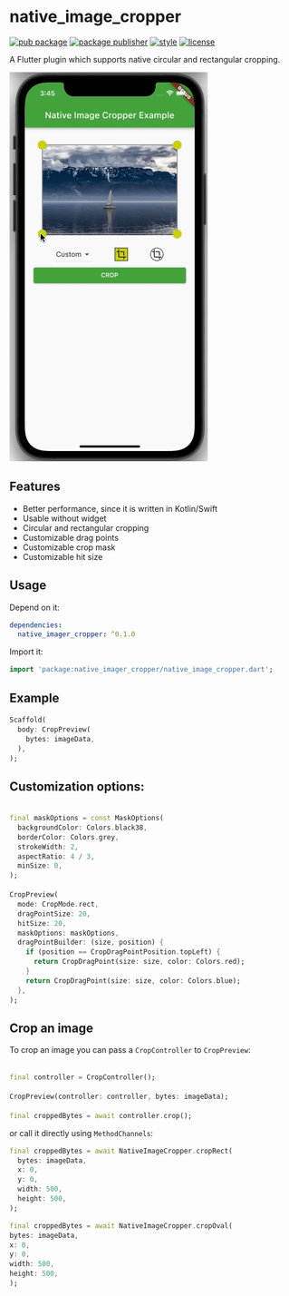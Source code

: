 # native_image_cropper

[![pub package][pub_badge]][pub_badge_link]
[![package publisher][publisher_badge]][publisher_badge_link]
[![style][style_badge]][style_link]
[![license][license_badge]][license_link]

A Flutter plugin which supports native circular and rectangular cropping.

![Preview example](example/screenshots/example.gif "Example")

## Features

* Better performance, since it is written in Kotlin/Swift
* Usable without widget
* Circular and rectangular cropping
* Customizable drag points
* Customizable crop mask
* Customizable hit size

## Usage

Depend on it:

```yaml
dependencies:
  native_imager_cropper: ^0.1.0
```

Import it:

```dart
import 'package:native_imager_cropper/native_image_cropper.dart';
```

## Example

```dart
Scaffold(
  body: CropPreview(
    bytes: imageData,
  ),
);
```

## Customization options:

```dart

final maskOptions = const MaskOptions(
  backgroundColor: Colors.black38,
  borderColor: Colors.grey,
  strokeWidth: 2,
  aspectRatio: 4 / 3,
  minSize: 0,
);

CropPreview(
  mode: CropMode.rect,
  dragPointSize: 20,
  hitSize: 20,
  maskOptions: maskOptions,
  dragPointBuilder: (size, position) {
    if (position == CropDragPointPosition.topLeft) {
      return CropDragPoint(size: size, color: Colors.red);
    }
    return CropDragPoint(size: size, color: Colors.blue);
  },
);
```

## Crop an image

To crop an image you can pass a `CropController` to `CropPreview`:

```dart

final controller = CropController();

CropPreview(controller: controller, bytes: imageData);

final croppedBytes = await controller.crop();
```

or call it directly using `MethodChannels`:

```dart
final croppedBytes = await NativeImageCropper.cropRect(
  bytes: imageData,
  x: 0,
  y: 0,
  width: 500,
  height: 500,
);
```

```dart
final croppedBytes = await NativeImageCropper.cropOval(
bytes: imageData,
x: 0,
y: 0,
width: 500,
height: 500,
);
```

[pub_badge]: https://img.shields.io/pub/v/native_image_cropper.svg

[pub_badge_link]: https://pub.dartlang.org/packages/native_image_cropper

[publisher_badge]: https://img.shields.io/pub/publisher/native_image_cropper.svg

[publisher_badge_link]: https://pub.dev/publishers/cosee.biz/packages

[license_badge]: https://img.shields.io/github/license/cosee/native_image_cropper

[license_link]: https://github.com/cosee/native_image_cropper/blob/main/native_image_cropper/LICENSE

[style_badge]: https://img.shields.io/badge/style-cosee__lints-brightgreen

[style_link]: https://pub.dev/packages/cosee_lints